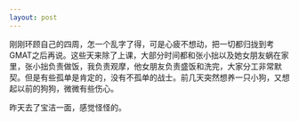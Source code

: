```yaml
---
layout: post
---
```

刚刚环顾自己的四周，怎一个乱字了得，可是心疲不想动，把一切都归拢到考GMAT之后再说。这些天来除了上课，大部分时间都和张小拙以及她女朋友蜗在家里，张小拙负责做饭，我负责观摩，他女朋友负责盛饭和洗完，大家分工非常默契。但是有些孤单是肯定的，没有不孤单的战士。前几天突然想养一只小狗，又想起以前的狗狗，微微有些伤心。

昨天去了宝洁一面，感觉怪怪的。